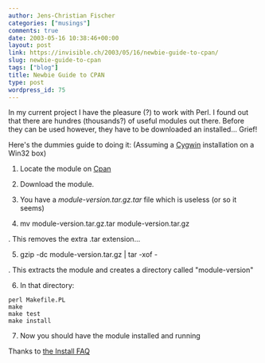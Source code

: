 ```yaml
---
author: Jens-Christian Fischer
categories: ["musings"]
comments: true
date: 2003-05-16 10:38:46+00:00
layout: post
link: https://invisible.ch/2003/05/16/newbie-guide-to-cpan/
slug: newbie-guide-to-cpan
tags: ["blog"]
title: Newbie Guide to CPAN
type: post
wordpress_id: 75
---
```


In my current project I have the pleasure (?) to work with Perl. I found out that there are hundres (thousands?) of useful modules out there. Before they can be used however, they have to be downloaded an installed... Grief!

Here's the dummies guide to doing it: (Assuming a [Cygwin](https://www.cygwin.com) installation on a Win32 box)
<!-- more -->




  1. Locate the module on [Cpan](https://www.cpan.org)


  2. Download the module.


  3. You have a _module-version.tar.gz.tar_ file which is useless (or so it seems)


  4. mv module-version.tar.gz.tar module-version.tar.gz

. This removes the extra .tar extension...


  5. gzip -dc module-version.tar.gz | tar -xof -

. This extracts the module and creates a directory called "module-version"


  6. In that directory:

    
    
    perl Makefile.PL
    make
    make test
    make install
    



  7. Now you should have the module installed and running



Thanks to [the Install FAQ](https://www.cpan.org/modules/INSTALL.html)
